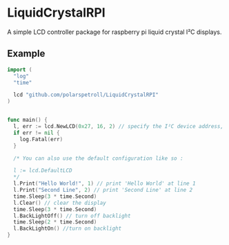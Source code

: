 # LiquidCrystalRPI
A simple LCD controller package for raspberry pi liquid crystal I²C displays.

## Example

```go
import (
  "log"
  "time"

  lcd "github.com/polarspetroll/LiquidCrystalRPI"
)


func main() {
  l, err := lcd.NewLCD(0x27, 16, 2) // specify the I²C device address, width and height
  if err != nil {
    log.Fatal(err)
  }

  /* You can also use the default configuration like so :

  l := lcd.DefaultLCD
  */
  l.Print("Hello World!", 1) // print 'Hello World' at line 1
  l.Print("Second Line", 2) // print 'Second Line' at line 2
  time.Sleep(3 * time.Second)
  l.Clear() // clear the display
  time.Sleep(3 * time.Second)
  l.BackLightOff() // turn off backlight
  time.Sleep(2 * time.Second)
  l.BackLightOn() //turn on backlight
}

```
